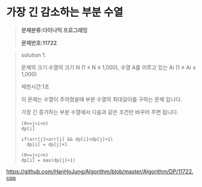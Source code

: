 # 가장 긴 감소하는 부분 수열

> **문제분류:다이나믹 프로그래밍**
>
> **문제번호:11722**

> solution 1.
>
> 문제의 크기:수열의 크기 N (1 ≤ N ≤ 1,000),  수열 A를 이루고 있는 Ai (1 ≤ Ai ≤ 1,000)
>
> 제한시간:1초
>
> 이 문제는 수열이 주어졌을때 부분 수열의 최대길이를 구하는 문제 입니다.
>
> 가장 긴 증가하는 부분 수열에서 다음과 같은 조건만 바꾸어 주면 됩니다.
>
> ```
> (0<=j<i<n)
> dp[i]
> 
> if(arr[j]>arr[i] && dp[i]<dp[j]+1)
> 	dp[i] = dp[j]+1
> 
> (0<=j<i<n)
> dp[i] = max(dp[j]+1)
> ```
>
> 

https://github.com/HanHoJung/Algorithm/blob/master/Algorithm/DP/11722.cpp






